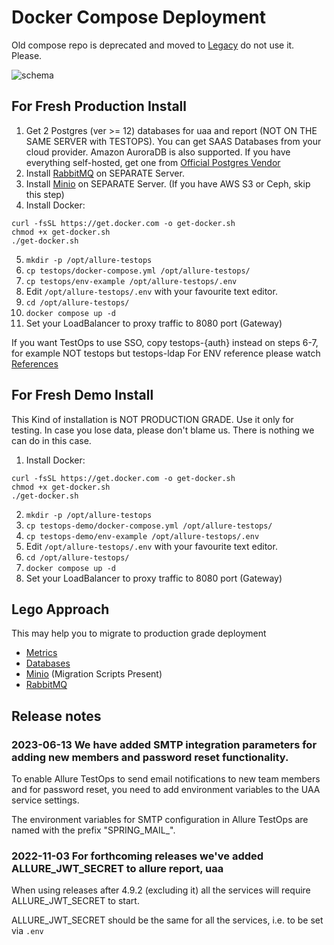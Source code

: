 # Docker Compose Deployment

Old compose repo is deprecated and moved to [Legacy](testops-legacy) do not use it. Please.

![schema](extras/compose.png)

## For Fresh Production Install

1. Get 2 Postgres (ver >= 12) databases for uaa and report (NOT ON THE SAME SERVER with TESTOPS). You can get SAAS Databases from your cloud provider. Amazon AuroraDB is also supported. If you have everything self-hosted, get one from [Official Postgres Vendor](https://www.postgresql.org/download/)
2. Install [RabbitMQ](https://www.rabbitmq.com/download.html) on SEPARATE Server.
3. Install [Minio](https://docs.min.io/docs/minio-quickstart-guide.html) on SEPARATE Server. (If you have AWS S3 or Ceph, skip this step)
4. Install Docker:

```shell
curl -fsSL https://get.docker.com -o get-docker.sh
chmod +x get-docker.sh
./get-docker.sh
```
5. ```mkdir -p /opt/allure-testops```
6. ```cp testops/docker-compose.yml /opt/allure-testops/```
7. ```cp testops/env-example /opt/allure-testops/.env```
8. Edit ```/opt/allure-testops/.env``` with your favourite text editor.
9. ```cd /opt/allure-testops/```
10. ```docker compose up -d```
11. Set your LoadBalancer to proxy traffic to 8080 port (Gateway)

If you want TestOps to use SSO, copy testops-{auth} instead on steps 6-7, for example NOT testops but testops-ldap
For ENV reference please watch [References](extras/env-references.md)

## For Fresh Demo Install

This Kind of installation is NOT PRODUCTION GRADE. Use it only for testing. In case you lose data, please don't blame us. There is nothing we can do in this case.

1. Install Docker:

```shell
curl -fsSL https://get.docker.com -o get-docker.sh
chmod +x get-docker.sh
./get-docker.sh
```

2. ```mkdir -p /opt/allure-testops```
3. ```cp testops-demo/docker-compose.yml /opt/allure-testops/```
4. ```cp testops-demo/env-example /opt/allure-testops/.env```
5. Edit ```/opt/allure-testops/.env``` with your favourite text editor.
6. ```cd /opt/allure-testops/```
7. ```docker compose up -d```
8. Set your LoadBalancer to proxy traffic to 8080 port (Gateway)

## Lego Approach
This may help you to migrate to production grade deployment

- [Metrics](extras/metrics.md)
- [Databases](extras/Databases.MD)
- [Minio](extras/minio.md) (Migration Scripts Present)
- [RabbitMQ](extras/rabbitmq.md)


## Release notes

### 2023-06-13 We have added SMTP integration parameters for adding new members and password reset functionality.

To enable Allure TestOps to send email notifications to new team members and for password reset, you need to add environment variables to the UAA service settings.

The environment variables for SMTP configuration in Allure TestOps are named with the prefix "SPRING_MAIL_".

### 2022-11-03 For forthcoming releases we've added ALLURE_JWT_SECRET to allure report, uaa

When using releases after 4.9.2 (excluding it) all the services will require ALLURE_JWT_SECRET to start.

ALLURE_JWT_SECRET should be the same for all the services, i.e. to be set via `.env`
